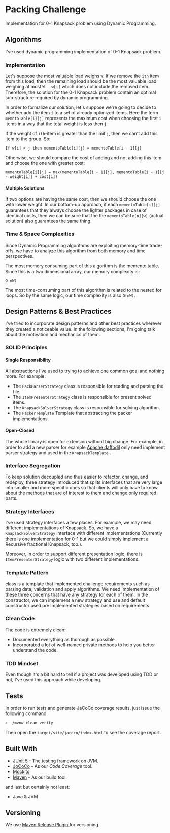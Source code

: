 # Packing Challenge 
Implementation for 0-1 Knapsack problem using Dynamic Programming.

## Algorithms
I've used dynamic programming implementation of 0-1 Knapsack problem.

### Implementation
Let's suppose the most valuable load weighs `W`. If we remove the `ith` item from this load, then the  remaining load 
should be the most valuable load weighing at most `W - w[i]` which does not include the removed item. Therefore, 
the solution for the 0-1 Knapsack problem contain an optimal sub-structure required by dynamic programming.

In order to formalize our solution, let's suppose we're going to decide to whether add the item `i` to a set of already 
optimized items. Here the term `memntoTable[i][j]` represents the maximum cost when choosing the first `i` items in a way that 
the total weight is less then `j`.

If the weight of `ith`-item is greater than the limit `j`, then we can't add this item to the group. So:
```
If w[i] > j then mementoTable[i][j] = mementoTable[i - 1][j]
```
Otherwise, we should compare the cost of adding and not adding this item and choose the one with greater
cost:
```
mementoTable[i][j] = max(mementoTable[i - 1][j], mementoTable[i - 1][j - weight[i]] + cost[i])
```
#### Multiple Solutions
If two options are having the same cost, then we should choose the one with lower weight. In our bottom-up approach, 
if each `mementoTable[i][j]` guarantees that they always choose the lighter packages in case of identical costs, 
then we can be sure that the the `mementoTable[n][w]` (actual solution) also guarantees the same thing.

### Time & Space Complexities
Since Dynamic Programming algorithms are exploiting memory-time trade-offs, we have to analyze this
algorithm from both memory and time perspectives.

The most memory consuming part of this algorithm is the memento table. Since this is a two dimensional
array, our memory complexity is:
```
O nW)
```
The most time-consuming part of this algorithm is related to the nested for loops. So by the same logic,
our time complexity is also `O(nW)`.

## Design Patterns & Best Practices
I've tried to incorporate design patterns and other best practices wherever they created a noticeable value. In the following
sections, I'm going talk about the motivation and mechanics of them.

### SOLID Principles
#### Single Responsibility
All abstractions I've used to trying to achieve one common goal and nothing more. For example:
 - The `PackParserStrategy` class is responsible for reading and parsing the file.
 - The `ItemPresenterStrategy` class is responsible for present solved items.
 - The `KnapsackSolverStrategy` class is responsible for solving algorithm.
 - The `PackerTemplate` Template that  abstracting the packer implementations.
 
#### Open-Closed
The whole library is open for extension without big change. For example, in order to add a new parser for example 
[Apache daffodil](https://daffodil.apache.org/) only need implement parser strategy and used in the `KnapsackTemplate` .
### Interface Segregation
To keep solution decoupled and thus easier to refactor, change, and redeploy, three strategy introduced that
splits interfaces that are very large into smaller and more specific ones so that clients will only 
have to know about the methods that are of interest to them and change only required parts.

### Strategy Interfaces
I've used strategy interfaces a few places. For example, we may need different implementations of Knapsack. So, we have
a `KnapsackSolverStrategy` interface with different implementations (Currently there is one implementation for 0-1 but we could
simply implement a Recursive fractional Knapsack, too.).

Moreover, in order to support different presentation logic, there is `ItemPresenterStrategy` logic with two different 
implementations.

### Template Pattern
class is a template that implemented challenge requirements such as parsing data, validation and apply algorithms.
We need implementation of these three concerns that have any strategy for each of them.
In the constructor, we can implement a new strategy and use and default constructor used pre implemented
 strategies based on requirements.          

### Clean Code
The code is extremely clean: 
 - Documented everything as thorough as possible.
 - Incorporated a lot of well-named private methods to help you better understand the code. 

### TDD Mindset
Even though it's a bit hard to tell if a project was developed using TDD or not, I've used this approach while developing.

## Tests
In order to run tests and generate JaCoCo coverage results, just issue the following command:
```bash
> ./mvnw clean verify
```
Then open the `target/site/jacoco/index.html` to see the coverage report. 

## Built With
* [JUnit 5](https://junit.org/junit5/) - The testing framework on JVM.
* [JoCoCo](https://github.com/jacoco/jacoco) - As our *Code Coverage* tool.
* [Mockito](https://site.mockito.org/)
* [Maven](https://maven.apache.org) - As our build tool.

and last but certainly not least:
* Java & JVM


## Versioning

We use [Maven Release Plugin ](http://maven.apache.org/maven-release/maven-release-plugin/index.html) for versioning.
